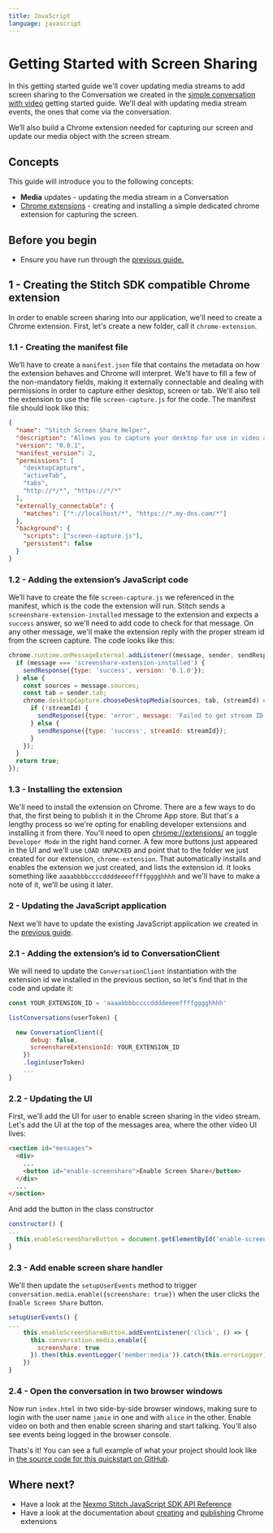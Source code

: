 ```yaml
---
title: JavaScript
language: javascript
---
```


# Getting Started with Screen Sharing

In this getting started guide we'll cover updating media streams to add screen sharing to the Conversation we created in the [simple conversation with video](/stitch/in-app-video/guides/enable-video/javascript) getting started guide. We'll deal with updating media stream events, the ones that come via the conversation.

We’ll also build a Chrome extension needed for capturing our screen and update our media object with the screen stream.

## Concepts

This guide will introduce you to the following concepts:

- **Media** updates - updating the media stream in a Conversation
- [Chrome extensions](https://developer.chrome.com/extensions) - creating and installing a simple dedicated chrome extension for capturing the screen.

## Before you begin

- Ensure you have run through the [previous guide.](/stitch/in-app-video/guides/enable-video/javascript)

## 1 - Creating the Stitch SDK compatible Chrome extension

In order to enable screen sharing into our application, we'll need to create a Chrome extension. First, let's create a new folder, call it `chrome-extension`.

### 1.1 -  Creating the manifest file

We’ll have to create a `manifest.json` file that contains the metadata on how the extension behaves and Chrome will interpret. We’ll have to fill a few of the non-mandatory fields, making it externally connectable and dealing with permissions in order to capture either desktop, screen or tab. We'll also tell the extension to use the file `screen-capture.js` for the code. The manifest file should look like this:

``` json
{
  "name": "Stitch Screen Share Helper",
  "description": "Allows you to capture your desktop for use in video applications",
  "version": "0.0.1",
  "manifest_version": 2,
  "permissions": [
    "desktopCapture",
    "activeTab",
    "tabs",
    "http://*/*", "https://*/*"
  ],
  "externally_connectable": {
    "matches": ["*://localhost/*", "https://*.my-dns.com/*"]
  },
  "background": {
    "scripts": ["screen-capture.js"],
    "persistent": false
  }
}
```

### 1.2 - Adding the extension’s JavaScript code

We’ll have to create the file `screen-capture.js` we referenced in the manifest, which is the code the extension will run. Stitch sends a `screenshare-extension-installed` message to the extension and expects a `success` answer, so we'll need to add code to check for that message. On any other message, we'll make the extension reply with the proper stream id from the screen capture. The code looks like this:

```javascript
chrome.runtime.onMessageExternal.addListener((message, sender, sendResponse) => {
  if (message === 'screenshare-extension-installed') {
    sendResponse({type: 'success', version: '0.1.0'});
  } else {
    const sources = message.sources;
    const tab = sender.tab;
    chrome.desktopCapture.chooseDesktopMedia(sources, tab, (streamId) => {
      if (!streamId) {
        sendResponse({type: 'error', message: 'Failed to get stream ID'});
      } else {
        sendResponse({type: 'success', streamId: streamId});
      }
    });
  }
  return true;
});
```

### 1.3 - Installing the extension

We'll need to install the extension on Chrome. There are a few ways to do that, the first being to publish it in the Chrome App store. But that's a lengthy process so we're opting for enabling developer extensions and installing it from there. You'll need to open [chrome://extensions/](chrome://extensions/) an toggle `Developer Mode` in the right hand corner. A few more buttons just appeared in the UI and we'll use `LOAD UNPACKED` and point that to the folder we just created for our extension, `chrome-extension`. That automatically installs and enables the extension we just created, and lists the extension id. It looks something like `aaaabbbbccccddddeeeeffffgggghhhh` and we'll have to make a note of it, we'll be using it later.

### 2 - Updating the JavaScript application

Next we'll have to update the existing JavaScript application we created in the [previous guide](/stitch/in-app-video/guides/enable-video/javascript).

### 2.1 -  Adding the extension’s id to ConversationClient

We will need to update the `ConversationClient` instantiation with the extension id we installed in the previous section, so let's find that in the code and update it:

``` javascript
const YOUR_EXTENSION_ID = 'aaaabbbbccccddddeeeeffffgggghhhh'

listConversations(userToken) {

  new ConversationClient({
      debug: false,
      screenshareExtensionId: YOUR_EXTENSION_ID
    })
    .login(userToken)
    ...
}
```

### 2.2 -  Updating the UI

First, we'll add the UI for user to enable screen sharing in the video stream. Let's add the UI at the top of the messages area, where the other video UI lives:


```html
<section id="messages">
  <div>
    ...
    <button id="enable-screenshare">Enable Screen Share</button>
  </div>
  ...
</section>
```

And add the button in the class constructor

```javascript
constructor() {
...
  this.enableScreenShareButton = document.getElementById('enable-screenshare')
}
```

### 2.3 - Add enable screen share handler

We'll then update the `setupUserEvents` method to trigger `conversation.media.enable({screenshare: true})` when the user clicks the `Enable Screen Share` button.

```javascript
setupUserEvents() {
...
    this.enableScreenShareButton.addEventListener('click', () => {
      this.conversation.media.enable({
        screenshare: true
      }).then(this.eventLogger('member:media')).catch(this.errorLogger)
    })
}
```

### 2.4 - Open the conversation in two browser windows

Now run `index.html` in two side-by-side browser windows, making sure to login with the user name `jamie` in one and with `alice` in the other. Enable video on both and then enable screen sharing and start talking. You'll also see events being logged in the browser console.

Thats's it! You can see a full example of what your project should look like in [the source code for this quickstart on GitHub](https://github.com/Nexmo/conversation-js-quickstart/blob/master/examples/enable-screen-share/index.html).

## Where next?

- Have a look at the <a href="/sdk/stitch/javascript/" target="_blank">Nexmo Stitch JavaScript SDK API Reference</a>
- Have a look at the documentation about [creating](https://developer.chrome.com/extensions/getstarted) and [publishing](https://developer.chrome.com/webstore/publish) Chrome extensions
